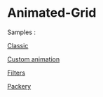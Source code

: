 Animated-Grid
=============

Samples :

[Classic](http://noe-interactive.com/demo/animated-grid/examples/classic/)

[Custom animation](http://noe-interactive.com/demo/animated-grid/examples/custom-animation/)

[Filters](http://noe-interactive.com/demo/animated-grid/examples/filter/)

[Packery](http://noe-interactive.com/demo/animated-grid/examples/packery/)
